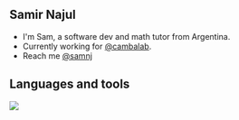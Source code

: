 ## Samir Najul
- I'm Sam, a software dev and math tutor from Argentina.
- Currently working for [@cambalab](https://github.com/Cambalab).
- Reach me [@samnj](https://www.samnj.me/)

## Languages and tools
[![](https://skillicons.dev/icons?i=js,ts,react,nextjs,jest,tailwind,nodejs,mysql,mongodb,py)](https://skillicons.dev)
